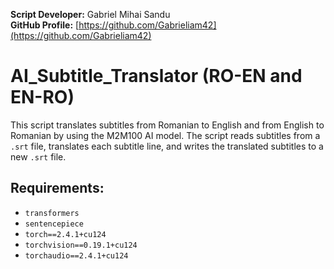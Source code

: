 **Script Developer:** Gabriel Mihai Sandu  
**GitHub Profile:** [https://github.com/Gabrieliam42](https://github.com/Gabrieliam42)



# AI_Subtitle_Translator (RO-EN and EN-RO)

This script translates subtitles from Romanian to English and from English to Romanian by using the M2M100 AI model.
The script reads subtitles from a `.srt` file, translates each subtitle line, and writes the translated subtitles to a new `.srt` file.

## Requirements:

- `transformers`
- `sentencepiece`
- `torch==2.4.1+cu124`
- `torchvision==0.19.1+cu124`
- `torchaudio==2.4.1+cu124`
